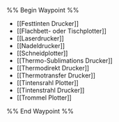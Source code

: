 %% Begin Waypoint %%
- [[Festtinten Drucker]]
- [[Flachbett- oder Tischplotter]]
- [[Laserdrucker]]
- [[Nadeldrucker]]
- [[Schneidplotter]]
- [[Thermo-Sublimations Drucker]]
- [[Thermodirekt Drucker]]
- [[Thermotransfer Drucker]]
- [[Tintensrahl Plotter]]
- [[Tintenstrahl Drucker]]
- [[Trommel Plotter]]

%% End Waypoint %%